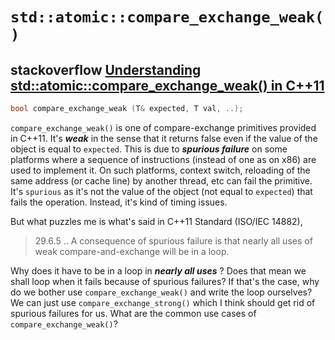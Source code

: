 # `std::atomic::compare_exchange_weak()`



## stackoverflow [Understanding std::atomic::compare_exchange_weak() in C++11](https://stackoverflow.com/questions/25199838/understanding-stdatomiccompare-exchange-weak-in-c11)

```cpp
bool compare_exchange_weak (T& expected, T val, ..);
```

`compare_exchange_weak()` is one of compare-exchange primitives provided in C++11. It's ***weak*** in the sense that it returns false even if the value of the object is equal to `expected`. This is due to ***spurious failure*** on some platforms where a sequence of instructions (instead of one as on x86) are used to implement it. On such platforms, context switch, reloading of the same address (or cache line) by another thread, etc can fail the primitive. It's `spurious` as it's not the value of the object (not equal to `expected`) that fails the operation. Instead, it's kind of timing issues.

But what puzzles me is what's said in C++11 Standard (ISO/IEC 14882),

> 29.6.5 .. A consequence of spurious failure is that nearly all uses of weak compare-and-exchange will be in a loop.

Why does it have to be in a loop in ***nearly all uses*** ? Does that mean we shall loop when it fails because of spurious failures? If that's the case, why do we bother use `compare_exchange_weak()` and write the loop ourselves? We can just use `compare_exchange_strong()` which I think should get rid of spurious failures for us. What are the common use cases of `compare_exchange_weak()`?